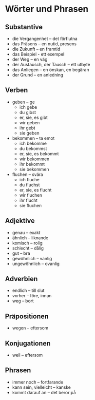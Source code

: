# Wörter und Phrasen

## Substantive

* die Vergangenhet – det förflutna
* das Präsens – en nutid, presens
* die Zukunft – en framtid
* das Beispiel - ett exempel
* der Weg – en väg
* der Austausch, der Tausch – ett utbyte
* das Anliegen – en önskan, en begäran
* der Grund – en anledning

## Verben

* geben – ge
	* ich gebe
	* du gibst
	* er, sie, es gibt
	* wir geben
	* ihr gebt
	* sie geben
* bekommen – ta emot
	* ich bekomme
	* du bekommst
	* er, sie, es bekommt
	* wir bekommen
	* ihr bekommt
	* sie bekommen
* fluchen – svära
	* ich fluche
	* du fluchst
	* er, sie, es flucht
	* wir fluchen
	* ihr flucht
	* sie fluchen

## Adjektive

* genau – exakt
* ähnlich – liknande
* komisch – rolig
* schlecht – dålig
* gut – bra
* gewöhnlich – vanlig
* ungewöhnlich – ovanlig

## Adverbien

* endlich – till slut
* vorher – före, innan
* weg – bort

## Präpositionen

* wegen – eftersom

## Konjugationen

* weil – eftersom

## Phrasen

* immer noch – fortfarande
* kann sein, vielleicht – kanske
* kommt darauf an – det beror på
